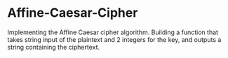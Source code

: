 # Affine-Caesar-Cipher

Implementing the Affine Caesar cipher algorithm. 
Building a function that takes string input of the plaintext and 2 integers for the key, and outputs a string containing the ciphertext.
